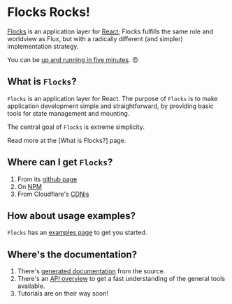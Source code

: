 # Flocks Rocks!

[Flocks](https://github.com/StoneCypher/flocks.js) is an application layer for [React](http://facebook.github.io/react/); Flocks fulfills the same role and worldview as Flux, but with a radically different (and simpler) implementation strategy.

You can be [up and running in five minutes](flocks_quick_start.html). 😍



## What is `Flocks`?

`Flocks` is an application layer for React. The purpose of `Flocks` is to make application development simple and straightforward, by providing basic tools for state management and mounting.

The central goal of `Flocks` is extreme simplicity.

Read more at the [What is Flocks?] page.



## Where can I get `Flocks`?

 1. From its [github page](https://github.com/StoneCypher/flocks.js)
 1. On [NPM](https://www.npmjs.com/package/flocks.js)
 1. From Cloudflare's [CDNjs](https://cdnjs.com/libraries/flocks.js)



## How about usage examples?

`Flocks` has an [examples page](flocks_examples.html) to get you started.



## Where's the documentation?

 1. There's [generated documentation](docs/) from the source.
 1. There's an [API overview](flocks_api_overview.html) to get a fast understanding of the general tools available.
 1. Tutorials are on their way soon!